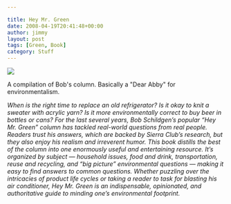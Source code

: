 ```yaml
---

title: Hey Mr. Green
date: 2008-04-19T20:41:48+00:00
author: jimmy
layout: post
tags: [Green, Book]
category: Stuff
---
```


<div class="iframe-left"><a href="http://www.amazon.com/Hey-Mr-Green-Magazines-Questions/dp/1578051436/ref=as_li_ss_il?ie=UTF8&qid=1458768807&sr=8-12&keywords=hey+mr+green&linkCode=li3&tag=jimmlitt-20&linkId=c33f499103cbe6cc08163f8840a087fb" target="_blank"><img border="0" src="//ws-na.amazon-adsystem.com/widgets/q?_encoding=UTF8&ASIN=1578051436&Format=_SL250_&ID=AsinImage&MarketPlace=US&ServiceVersion=20070822&WS=1&tag=jimmlitt-20" ></a><img src="//ir-na.amazon-adsystem.com/e/ir?t=jimmlitt-20&l=li3&o=1&a=1578051436" width="1" height="1" border="0" alt="" style="border:none !important; margin:0px !important;" /></div>

A compilation of Bob's column.  Basically a "Dear Abby" for environmentalism.

_When is the right time to replace an old refrigerator? Is it okay to knit a sweater with acrylic yarn? Is it more environmentally correct to buy beer in bottles or cans? For the last several years, Bob Schildgen’s popular “Hey Mr. Green” column has tackled real-world questions from real people. Readers trust his answers, which are backed by Sierra Club’s research, but they also enjoy his realism and irreverent humor. This book distills the best of the column into one enormously useful and entertaining resource. It’s organized by subject — household issues, food and drink, transportation, reuse and recycling, and “big picture” environmental questions — making it easy to find answers to common questions. Whether puzzling over the intricacies of product life cycles or taking a reader to task for blasting his air conditioner, Hey Mr. Green is an indispensable, opinionated, and authoritative guide to minding one’s environmental footprint._